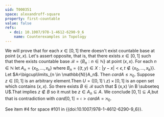 ```yaml
---
uid: T000351
space: alexandroff-square
property: first-countable
value: false
refs:
  - doi: 10.1007/978-1-4612-6290-9_6
    name: Counterexamples in Topology
---
```

We will prove that for each $x \in [0,1]$ there doesn't exist countable base at point $(x,x)$. Let's assert opposite, that is, that there exists $x \in [0,1]$ such that there exists countable base $\mathcal{B}=\{B_{n}:n \in \mathbb{N}\}$ at point $(x,x)$. For each $n \in \mathbb{N}$ let $A_{n}= \{x_{0},\dots ,x_k\}$ where $B_n=\{(t,y) \in X: |y-x|<\epsilon , t \notin \{x_0,\dots,x_k\}\}$. Let $A=\bigcup\limits_{n \in \mathbb{N}}A_n$. Then $cardA\leq\aleph_0$.
Suppose $z \in [0,1]$ is an arbitrary element.Then $U=([0,1]\setminus z)\times[0,1]$ is an open set which contains $(x,x)$. So there exists $B \in \mathcal{B}$ such that $ (x,x) \in B \subseteq U$.That implies $z\notin B$ so it must be $z \in A_n\subseteq A$. We conclude $[0,1]\subseteq A$,but that is contradiction with $card[0,1]=\mathfrak{c}>cardA=\aleph_0$.

See item #4 for space #101 in {{doi:10.1007/978-1-4612-6290-9_6}}.
